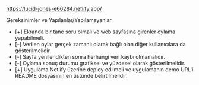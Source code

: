 https://lucid-jones-e66284.netlify.app/

Gereksinimler ve Yapılanlar/Yapılamayanlar

- [+] Ekranda bir tane soru olmalı ve web sayfasına girenler oylama yapabilmeli.
- [-] Verilen oylar gerçek zamanlı olarak bağlı olan diğer kullanıcılara da gösterilmelidir.
- [-] Sayfa yenilendikten sonra herhangi veri kaybı olmamalıdır.
- [-] Oylama sonuç durumu grafiksel ve yüzdesel olarak gösterilmelidir.
- [+] Uygulama Netlify üzerine deploy edilmeli ve uygulamanın demo URL'i README dosyasının en üstünde belirtilmelidir.